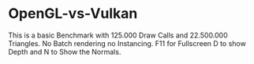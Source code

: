 # OpenGL-vs-Vulkan
This is a basic Benchmark with 125.000 Draw Calls and 22.500.000 Triangles. No Batch rendering no Instancing. F11 for Fullscreen D to show Depth and N to Show the Normals.
